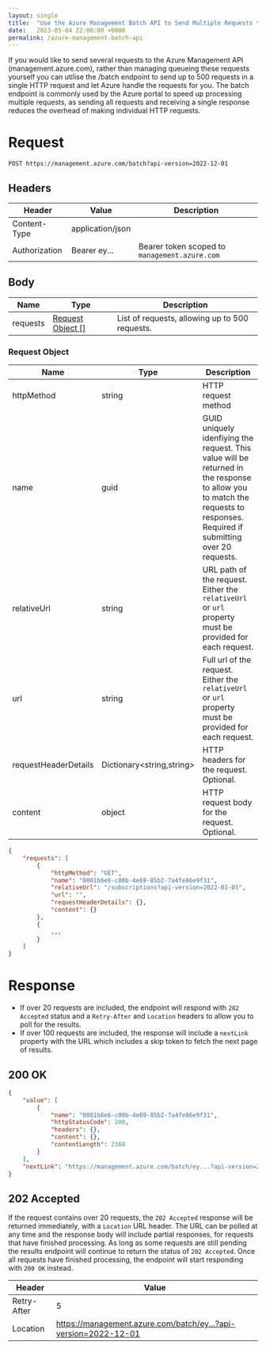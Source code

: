 ```yaml
---
layout: single
title:  "Use the Azure Management Batch API to Send Multiple Requests to management.azure.com"
date:   2023-05-04 22:00:00 +0000
permalink: /azure-management-batch-api
---
```


If you would like to send several requests to the Azure Management API (management.azure.com), rather than managing queueing these requests yourself you can utilise the /batch endpoint to send up to 500 requests in a single HTTP request and let Azure handle the requests for you. The batch endpoint is commonly used by the Azure portal to speed up processing multiple requests, as sending all requests and receiving a single response reduces the overhead of making individual HTTP requests.

# Request

```
POST https://management.azure.com/batch?api-version=2022-12-01
```

## Headers

| Header        | Value            | Description                                   |
| ------------- | ---------------- | --------------------------------------------- |
| Content-Type  | application/json |                                               |
| Authorization | Bearer ey...     | Bearer token scoped to `management.azure.com` |

## Body

| Name     | Type                                 | Description                                    |
| -------- | ------------------------------------ | ---------------------------------------------- |
| requests | [Request Object []](#request-object) | List of requests, allowing up to 500 requests. |

### Request Object

| Name                 | Type                      | Description                                                                                                                                                                 |
| -------------------- | ------------------------- | --------------------------------------------------------------------------------------------------------------------------------------------------------------------------- |
| httpMethod           | string                    | HTTP request method                                                                                                                                                         |
| name                 | guid                      | GUID uniquely idenfiying the request. This value will be returned in the response to allow you to match the requests to responses. Required if submitting over 20 requests. |
| relativeUrl          | string                    | URL path of the request. Either the `relativeUrl` or `url` property must be provided for each request.                                                                      |
| url                  | string                    | Full url of the request. Either the `relativeUrl` or `url` property must be provided for each request.                                                                      |
| requestHeaderDetails | Dictionary<string,string> | HTTP headers for the request. Optional.                                                                                                                                     |
| content              | object                    | HTTP request body for the request. Optional.                                                                                                                                |

```json
{
    "requests": [
        {
            "httpMethod": "GET",
            "name": "0001b6e6-c00b-4e69-85b2-7a4fe86e9f31",
            "relativeUrl": "/subscriptions?api-version=2022-01-01",
            "url": "",
            "requestHeaderDetails": {},
            "content": {}
        },
        {
            ...
        }
    ]
}
```

# Response

- If over 20 requests are included, the endpoint will respond with `202 Accepted` status and a `Retry-After` and `Location` headers to allow you to poll for the results.
- If over 100 requests are included, the response will include a `nextLink` property with the URL which includes a skip token to fetch the next page of results.

## 200 OK

```json
{
    "value": [
        {
            "name": "0001b6e6-c00b-4e69-85b2-7a4fe86e9f31",
            "httpStatusCode": 200,
            "headers": {},
            "content": {},
            "contentLength": 2168
        }
    ],
    "nextLink": "https://management.azure.com/batch/ey...?api-version=2022-12-01&%24skiptoken=ey..."
}
```

## 202 Accepted

If the request contains over 20 requests, the `202 Accepted` response will be returned immediately, with a `Location` URL header. The URL can be polled at any time and the response body will include partial responses, for requests that have finished processing. As long as some requests are still pending the results endpoint will continue to return the status of `202 Accepted`. Once all requests have finished processing, the endpoint will start responding with `200 OK` instead.

| Header      | Value                                                           |
| ----------- | --------------------------------------------------------------- |
| Retry-After | 5                                                               |
| Location    | https://management.azure.com/batch/ey...?api-version=2022-12-01 |
